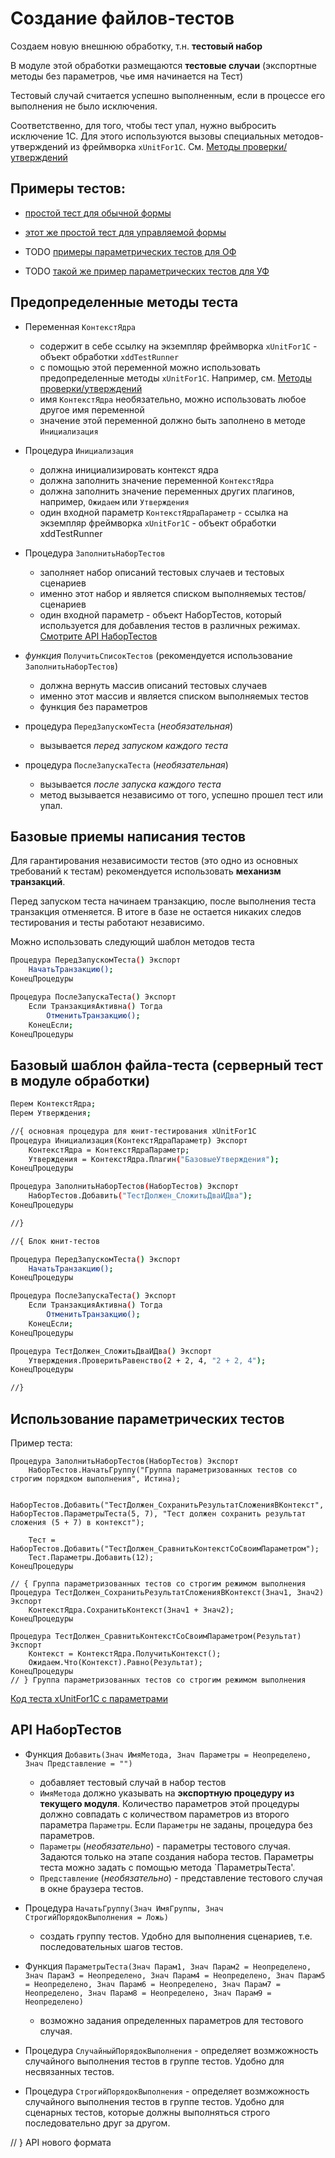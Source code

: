Создание файлов-тестов
=======

Создаем новую внешнюю обработку, т.н. **тестовый набор**

В модуле этой обработки размещаются **тестовые случаи** (экспортные методы без параметров, чье имя начинается на Тест)

Тестовый случай считается успешно выполненным, если в процессе его выполнения не было исключения.

Соответственно, для того, чтобы тест упал, нужно выбросить исключение 1С. Для этого используются вызовы специальных методов-утверждений из фреймворка `xUnitFor1C`. См. [Методы проверки/утверждений](https://github.com/xDrivenDevelopment/xUnitFor1C/wiki/%D0%9C%D0%B5%D1%82%D0%BE%D0%B4%D1%8B-%D0%BF%D1%80%D0%BE%D0%B2%D0%B5%D1%80%D0%BA%D0%B8---%D1%83%D1%82%D0%B2%D0%B5%D1%80%D0%B6%D0%B4%D0%B5%D0%BD%D0%B8%D1%8F)

Примеры тестов:
---
- [простой тест для обычной формы](https://github.com/xDrivenDevelopment/xUnitFor1C/blob/develop_v4_reborn/src/Tests/Plugins/%D0%A2%D0%B5%D1%81%D1%82%D1%8B%D0%9F%D1%80%D0%BE%D0%B2%D0%B5%D1%80%D0%B8%D1%82%D1%8C%D0%A0%D0%B0%D0%B2%D0%B5%D0%BD%D1%81%D1%82%D0%B2%D0%BE%D0%A2%D0%B0%D0%B1%D0%BB%D0%B8%D1%86/ObjectModule.txt)

- [этот же простой тест для управляемой формы](https://github.com/xDrivenDevelopment/xUnitFor1C/blob/develop_v4_reborn/src/Tests/Plugins/%D0%A2%D0%B5%D1%81%D1%82%D1%8B%D0%9F%D1%80%D0%BE%D0%B2%D0%B5%D1%80%D0%B8%D1%82%D1%8C%D0%A0%D0%B0%D0%B2%D0%B5%D0%BD%D1%81%D1%82%D0%B2%D0%BE%D0%A2%D0%B0%D0%B1%D0%BB%D0%B8%D1%86/Form/%D0%A4%D0%BE%D1%80%D0%BC%D0%B0/%D0%A4%D0%BE%D1%80%D0%BC%D0%B0.txt)

- TODO [примеры параметрических тестов для ОФ](https://github.com/xDrivenDevelopment/xUnitFor1C/blob/develop/src/Tests/selftests/%D0%A2%D0%B5%D1%81%D1%82_%D0%9F%D0%B0%D1%80%D0%B0%D0%BC%D0%B5%D1%82%D1%80%D1%8B%D0%A2%D0%B5%D1%81%D1%82%D0%BE%D0%B2/ObjectModule.txt)

- TODO [такой же пример параметрических тестов для УФ](https://github.com/xDrivenDevelopment/xUnitFor1C/blob/develop/src/Tests/selftests/%D0%A2%D0%B5%D1%81%D1%82_%D0%9F%D0%B0%D1%80%D0%B0%D0%BC%D0%B5%D1%82%D1%80%D1%8B%D0%A2%D0%B5%D1%81%D1%82%D0%BE%D0%B2/Form/%D0%A4%D0%BE%D1%80%D0%BC%D0%B0/%D0%A4%D0%BE%D1%80%D0%BC%D0%B0.txt)

Предопределенные методы теста
---
  * Переменная `КонтекстЯдра`
    * содержит в себе ссылку на экземпляр фреймворка `xUnitFor1C` - объект обработки `xddTestRunner`
    * с помощью этой переменной можно использовать предопределенные методы `xUnitFor1C`. Например, см. [Методы проверки/утверждений](https://github.com/xDrivenDevelopment/xUnitFor1C/wiki/%D0%9C%D0%B5%D1%82%D0%BE%D0%B4%D1%8B-%D0%BF%D1%80%D0%BE%D0%B2%D0%B5%D1%80%D0%BA%D0%B8---%D1%83%D1%82%D0%B2%D0%B5%D1%80%D0%B6%D0%B4%D0%B5%D0%BD%D0%B8%D1%8F)
    * имя `КонтекстЯдра` необязательно, можно использовать любое другое имя переменной
    * значение этой переменной должно быть заполнено в методе `Инициализация`

    
  * Процедура `Инициализация`
      * должна инициализировать контекст ядра
      * должна заполнить значение переменной `КонтекстЯдра`
      * должна заполнить значение переменных других плагинов, например, `Ожидаем` или `Утверждения`
      * один входной параметр `КонтекстЯдраПараметр` - ссылка на экземпляр фреймворка `xUnitFor1C` - объект обработки xddTestRunner


  * Процедура `ЗаполнитьНаборТестов`
    * заполняет набор описаний тестовых случаев и тестовых сценариев 
    * именно этот набор и является списком выполняемых тестов/сценариев
    * один входной параметр - объект НаборТестов, который используется для добавления тестов в различных режимах. [Смотрите API НаборТестов](https://github.com/xDrivenDevelopment/xUnitFor1C/wiki/%D0%A1%D0%BE%D0%B7%D0%B4%D0%B0%D0%BD%D0%B8%D0%B5-%D1%84%D0%B0%D0%B9%D0%BB%D0%BE%D0%B2-%D1%82%D0%B5%D1%81%D1%82%D0%BE%D0%B2/_edit#%D0%9E%D0%BF%D0%B8%D1%81%D0%B0%D0%BD%D0%B8%D0%B5-api-%D0%9D%D0%B0%D0%B1%D0%BE%D1%80%D0%A2%D0%B5%D1%81%D1%82%D0%BE%D0%B2)


  * *функция* `ПолучитьСписокТестов` (рекомендуется использование `ЗаполнитьНаборТестов`)
    * должна вернуть массив описаний тестовых случаев
    * именно этот массив и является списком выполняемых тестов
    * функция без параметров


  - процедура `ПередЗапускомТеста` (*необязательная*)
    - вызывается *перед запуском каждого теста*  


  - процедура `ПослеЗапускаТеста` (*необязательная*)
    - вызывается *после запуска каждого теста*
    - метод вызывается независимо от того, успешно прошел тест или упал.

Базовые приемы написания тестов
---
Для гарантирования независимости тестов (это одно из основных требований к тестам) рекомендуется использовать **механизм транзакций**.
    
Перед запуском теста начинаем транзакцию, после выполнения теста транзакция отменяется. В итоге в базе не остается никаких следов тестирования и тесты работают независимо.

Можно использовать следующий шаблон методов теста
```sh
Процедура ПередЗапускомТеста() Экспорт
	НачатьТранзакцию();
КонецПроцедуры

Процедура ПослеЗапускаТеста() Экспорт
	Если ТранзакцияАктивна() Тогда
	    ОтменитьТранзакцию();
	КонецЕсли;
КонецПроцедуры
```

Базовый шаблон файла-теста (серверный тест в модуле обработки)
---
```sh
Перем КонтекстЯдра;
Перем Утверждения;

//{ основная процедура для юнит-тестирования xUnitFor1C
Процедура Инициализация(КонтекстЯдраПараметр) Экспорт
	КонтекстЯдра = КонтекстЯдраПараметр;
	Утверждения = КонтекстЯдра.Плагин("БазовыеУтверждения");
КонецПроцедуры

Процедура ЗаполнитьНаборТестов(НаборТестов) Экспорт
	НаборТестов.Добавить("ТестДолжен_СложитьДваИДва");
КонецПроцедуры

//}

//{ Блок юнит-тестов

Процедура ПередЗапускомТеста() Экспорт
	НачатьТранзакцию();
КонецПроцедуры

Процедура ПослеЗапускаТеста() Экспорт
	Если ТранзакцияАктивна() Тогда
	    ОтменитьТранзакцию();
	КонецЕсли;
КонецПроцедуры

Процедура ТестДолжен_СложитьДваИДва() Экспорт
	Утверждения.ПроверитьРавенство(2 + 2, 4, "2 + 2, 4");
КонецПроцедуры

//}
```

Использование параметрических тестов
---

Пример теста:

```
Процедура ЗаполнитьНаборТестов(НаборТестов) Экспорт
	НаборТестов.НачатьГруппу("Группа параметризованных тестов со строгим порядком выполнения", Истина);

	НаборТестов.Добавить("ТестДолжен_СохранитьРезультатСложенияВКонтекст", 
НаборТестов.ПараметрыТеста(5, 7), "Тест должен сохранить результат сложения (5 + 7) в контекст");

	Тест = НаборТестов.Добавить("ТестДолжен_СравнитьКонтекстСоСвоимПараметром");
	Тест.Параметры.Добавить(12);
КонецПроцедуры
```

```
// { Группа параметризованных тестов со строгим режимом выполнения
Процедура ТестДолжен_СохранитьРезультатСложенияВКонтекст(Знач1, Знач2) Экспорт
	КонтекстЯдра.СохранитьКонтекст(Знач1 + Знач2);
КонецПроцедуры

Процедура ТестДолжен_СравнитьКонтекстСоСвоимПараметром(Результат) Экспорт
	Контекст = КонтекстЯдра.ПолучитьКонтекст();
	Ожидаем.Что(Контекст).Равно(Результат);
КонецПроцедуры
// } Группа параметризованных тестов со строгим режимом выполнения
```

[Код теста xUnitFor1C с параметрами](https://github.com/xDrivenDevelopment/xUnitFor1C/blob/develop_v4_reborn/src/Tests/Plugins/%D0%A2%D0%B5%D1%81%D1%82%D1%8B_%D0%97%D0%B0%D0%B3%D1%80%D1%83%D0%B7%D1%87%D0%B8%D0%BA%D0%A4%D0%B0%D0%B9%D0%BB%D0%B0_%D0%9D%D0%BE%D0%B2%D1%8B%D0%B9API%D0%9E%D0%B1%D1%8A%D1%8F%D0%B2%D0%BB%D0%B5%D0%BD%D0%B8%D1%8F%D0%A2%D0%B5%D1%81%D1%82%D0%BE%D0%B2/ObjectModule.txt#L17)

API НаборТестов
---

  * Функция `Добавить(Знач ИмяМетода, Знач Параметры = Неопределено, Знач Представление = "")`
      * добавляет тестовый случай в набор тестов
      * `ИмяМетода` должно указывать на **экспортную процедуру из текущего модуля**. Количество параметров этой процедуры должно совпадать с количеством параметров из второго параметра `Параметры`. Если `Параметры` не заданы, процедура без параметров.
      * `Параметры` (*необязательно*) - параметры тестового случая. Задаются только на этапе создания набора тестов. Параметры теста можно задать с помощью метода `ПараметрыТеста'.
      * `Представление` (*необязательно*) - представление тестового случая в окне браузера тестов.
      
      
  * Процедура `НачатьГруппу(Знач ИмяГруппы, Знач СтрогийПорядокВыполнения = Ложь)`
      * создать группу тестов. Удобно для выполнения сценариев, т.е. последовательных шагов тестов.
      
  * Функция `ПараметрыТеста(Знач Парам1, Знач Парам2 = Неопределено, Знач Парам3 = Неопределено, Знач Парам4 = Неопределено, Знач Парам5 = Неопределено, Знач Парам6 = Неопределено, Знач Парам7 = Неопределено, Знач Парам8 = Неопределено, Знач Парам9 = Неопределено)`
      * возможно задания определенных параметров для тестового случая.
  
  * Процедура `СлучайныйПорядокВыполнения` - определяет возмжожность случайного выполнения тестов в группе тестов. Удобно для несвязанных тестов.

  * Процедура `СтрогийПорядокВыполнения` - определяет возмжожность случайного выполнения тестов в группе тестов. Удобно для сценарных тестов, которые должны выполняться строго последовательно друг за другом.

// } API нового формата